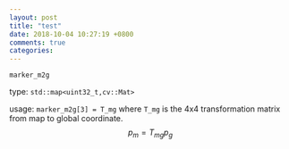 ```yaml
---
layout: post
title: "test"
date: 2018-10-04 10:27:19 +0800
comments: true
categories:
---
```


`marker_m2g`

type: `std::map<uint32_t,cv::Mat>`  

usage: `marker_m2g[3] = T_mg` where `T_mg` is the 4x4 transformation matrix from map to global coordinate.  
$$p_m = T_{mg} p_g$$
